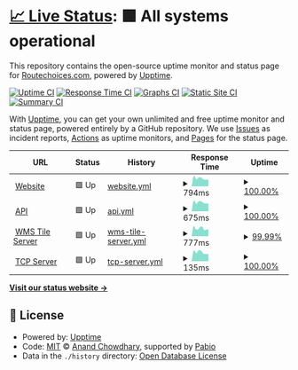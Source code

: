 # [📈 Live Status](https://status.routechoices.com): <!--live status--> **🟩 All systems operational**

This repository contains the open-source uptime monitor and status page for [Routechoices.com](https://www.routechoices.com), powered by [Upptime](https://github.com/upptime/upptime).

[![Uptime CI](https://github.com/routechoices/upptime/workflows/Uptime%20CI/badge.svg)](https://github.com/routechoices/upptime/actions?query=workflow%3A%22Uptime+CI%22)
[![Response Time CI](https://github.com/routechoices/upptime/workflows/Response%20Time%20CI/badge.svg)](https://github.com/routechoices/upptime/actions?query=workflow%3A%22Response+Time+CI%22)
[![Graphs CI](https://github.com/routechoices/upptime/workflows/Graphs%20CI/badge.svg)](https://github.com/routechoices/upptime/actions?query=workflow%3A%22Graphs+CI%22)
[![Static Site CI](https://github.com/routechoices/upptime/workflows/Static%20Site%20CI/badge.svg)](https://github.com/routechoices/upptime/actions?query=workflow%3A%22Static+Site+CI%22)
[![Summary CI](https://github.com/routechoices/upptime/workflows/Summary%20CI/badge.svg)](https://github.com/routechoices/upptime/actions?query=workflow%3A%22Summary+CI%22)

With [Upptime](https://upptime.js.org), you can get your own unlimited and free uptime monitor and status page, powered entirely by a GitHub repository. We use [Issues](https://github.com/routechoices/upptime/issues) as incident reports, [Actions](https://github.com/routechoices/upptime/actions) as uptime monitors, and [Pages](https://status.routechoices.com) for the status page.

<!--start: status pages-->
<!-- This summary is generated by Upptime (https://github.com/upptime/upptime) -->
<!-- Do not edit this manually, your changes will be overwritten -->
<!-- prettier-ignore -->
| URL | Status | History | Response Time | Uptime |
| --- | ------ | ------- | ------------- | ------ |
| <img alt="" src="https://icons.duckduckgo.com/ip3/www.routechoices.com.ico" height="13"> [Website](https://www.routechoices.com/) | 🟩 Up | [website.yml](https://github.com/routechoiceslivegps/upptime/commits/HEAD/history/website.yml) | <details><summary><img alt="Response time graph" src="./graphs/website/response-time-week.png" height="20"> 794ms</summary><br><a href="https://status.routechoices.com/history/website"><img alt="Response time 788" src="https://img.shields.io/endpoint?url=https%3A%2F%2Fraw.githubusercontent.com%2Froutechoiceslivegps%2Fupptime%2FHEAD%2Fapi%2Fwebsite%2Fresponse-time.json"></a><br><a href="https://status.routechoices.com/history/website"><img alt="24-hour response time 816" src="https://img.shields.io/endpoint?url=https%3A%2F%2Fraw.githubusercontent.com%2Froutechoiceslivegps%2Fupptime%2FHEAD%2Fapi%2Fwebsite%2Fresponse-time-day.json"></a><br><a href="https://status.routechoices.com/history/website"><img alt="7-day response time 794" src="https://img.shields.io/endpoint?url=https%3A%2F%2Fraw.githubusercontent.com%2Froutechoiceslivegps%2Fupptime%2FHEAD%2Fapi%2Fwebsite%2Fresponse-time-week.json"></a><br><a href="https://status.routechoices.com/history/website"><img alt="30-day response time 818" src="https://img.shields.io/endpoint?url=https%3A%2F%2Fraw.githubusercontent.com%2Froutechoiceslivegps%2Fupptime%2FHEAD%2Fapi%2Fwebsite%2Fresponse-time-month.json"></a><br><a href="https://status.routechoices.com/history/website"><img alt="1-year response time 788" src="https://img.shields.io/endpoint?url=https%3A%2F%2Fraw.githubusercontent.com%2Froutechoiceslivegps%2Fupptime%2FHEAD%2Fapi%2Fwebsite%2Fresponse-time-year.json"></a></details> | <details><summary><a href="https://status.routechoices.com/history/website">100.00%</a></summary><a href="https://status.routechoices.com/history/website"><img alt="All-time uptime 99.98%" src="https://img.shields.io/endpoint?url=https%3A%2F%2Fraw.githubusercontent.com%2Froutechoiceslivegps%2Fupptime%2FHEAD%2Fapi%2Fwebsite%2Fuptime.json"></a><br><a href="https://status.routechoices.com/history/website"><img alt="24-hour uptime 100.00%" src="https://img.shields.io/endpoint?url=https%3A%2F%2Fraw.githubusercontent.com%2Froutechoiceslivegps%2Fupptime%2FHEAD%2Fapi%2Fwebsite%2Fuptime-day.json"></a><br><a href="https://status.routechoices.com/history/website"><img alt="7-day uptime 100.00%" src="https://img.shields.io/endpoint?url=https%3A%2F%2Fraw.githubusercontent.com%2Froutechoiceslivegps%2Fupptime%2FHEAD%2Fapi%2Fwebsite%2Fuptime-week.json"></a><br><a href="https://status.routechoices.com/history/website"><img alt="30-day uptime 99.99%" src="https://img.shields.io/endpoint?url=https%3A%2F%2Fraw.githubusercontent.com%2Froutechoiceslivegps%2Fupptime%2FHEAD%2Fapi%2Fwebsite%2Fuptime-month.json"></a><br><a href="https://status.routechoices.com/history/website"><img alt="1-year uptime 99.98%" src="https://img.shields.io/endpoint?url=https%3A%2F%2Fraw.githubusercontent.com%2Froutechoiceslivegps%2Fupptime%2FHEAD%2Fapi%2Fwebsite%2Fuptime-year.json"></a></details>
| <img alt="" src="https://icons.duckduckgo.com/ip3/api.routechoices.com.ico" height="13"> [API](https://api.routechoices.com/healthcheck/?format=json) | 🟩 Up | [api.yml](https://github.com/routechoiceslivegps/upptime/commits/HEAD/history/api.yml) | <details><summary><img alt="Response time graph" src="./graphs/api/response-time-week.png" height="20"> 675ms</summary><br><a href="https://status.routechoices.com/history/api"><img alt="Response time 863" src="https://img.shields.io/endpoint?url=https%3A%2F%2Fraw.githubusercontent.com%2Froutechoiceslivegps%2Fupptime%2FHEAD%2Fapi%2Fapi%2Fresponse-time.json"></a><br><a href="https://status.routechoices.com/history/api"><img alt="24-hour response time 598" src="https://img.shields.io/endpoint?url=https%3A%2F%2Fraw.githubusercontent.com%2Froutechoiceslivegps%2Fupptime%2FHEAD%2Fapi%2Fapi%2Fresponse-time-day.json"></a><br><a href="https://status.routechoices.com/history/api"><img alt="7-day response time 675" src="https://img.shields.io/endpoint?url=https%3A%2F%2Fraw.githubusercontent.com%2Froutechoiceslivegps%2Fupptime%2FHEAD%2Fapi%2Fapi%2Fresponse-time-week.json"></a><br><a href="https://status.routechoices.com/history/api"><img alt="30-day response time 1355" src="https://img.shields.io/endpoint?url=https%3A%2F%2Fraw.githubusercontent.com%2Froutechoiceslivegps%2Fupptime%2FHEAD%2Fapi%2Fapi%2Fresponse-time-month.json"></a><br><a href="https://status.routechoices.com/history/api"><img alt="1-year response time 863" src="https://img.shields.io/endpoint?url=https%3A%2F%2Fraw.githubusercontent.com%2Froutechoiceslivegps%2Fupptime%2FHEAD%2Fapi%2Fapi%2Fresponse-time-year.json"></a></details> | <details><summary><a href="https://status.routechoices.com/history/api">100.00%</a></summary><a href="https://status.routechoices.com/history/api"><img alt="All-time uptime 99.97%" src="https://img.shields.io/endpoint?url=https%3A%2F%2Fraw.githubusercontent.com%2Froutechoiceslivegps%2Fupptime%2FHEAD%2Fapi%2Fapi%2Fuptime.json"></a><br><a href="https://status.routechoices.com/history/api"><img alt="24-hour uptime 100.00%" src="https://img.shields.io/endpoint?url=https%3A%2F%2Fraw.githubusercontent.com%2Froutechoiceslivegps%2Fupptime%2FHEAD%2Fapi%2Fapi%2Fuptime-day.json"></a><br><a href="https://status.routechoices.com/history/api"><img alt="7-day uptime 100.00%" src="https://img.shields.io/endpoint?url=https%3A%2F%2Fraw.githubusercontent.com%2Froutechoiceslivegps%2Fupptime%2FHEAD%2Fapi%2Fapi%2Fuptime-week.json"></a><br><a href="https://status.routechoices.com/history/api"><img alt="30-day uptime 99.98%" src="https://img.shields.io/endpoint?url=https%3A%2F%2Fraw.githubusercontent.com%2Froutechoiceslivegps%2Fupptime%2FHEAD%2Fapi%2Fapi%2Fuptime-month.json"></a><br><a href="https://status.routechoices.com/history/api"><img alt="1-year uptime 99.97%" src="https://img.shields.io/endpoint?url=https%3A%2F%2Fraw.githubusercontent.com%2Froutechoiceslivegps%2Fupptime%2FHEAD%2Fapi%2Fapi%2Fuptime-year.json"></a></details>
| <img alt="" src="https://icons.duckduckgo.com/ip3/wms.routechoices.com.ico" height="13"> [WMS Tile Server](https://wms.routechoices.com/?service=WMS&request=GetMap&layers=fhDbzlQSLho&styles=&format=image%2Fjpeg&transparent=false&version=1.1.1&width=512&height=512&srs=EPSG%3A3857&bbox=2641663.6975356913,8727274.141488286,2661231.576776697,8746842.020729292) | 🟩 Up | [wms-tile-server.yml](https://github.com/routechoiceslivegps/upptime/commits/HEAD/history/wms-tile-server.yml) | <details><summary><img alt="Response time graph" src="./graphs/wms-tile-server/response-time-week.png" height="20"> 777ms</summary><br><a href="https://status.routechoices.com/history/wms-tile-server"><img alt="Response time 791" src="https://img.shields.io/endpoint?url=https%3A%2F%2Fraw.githubusercontent.com%2Froutechoiceslivegps%2Fupptime%2FHEAD%2Fapi%2Fwms-tile-server%2Fresponse-time.json"></a><br><a href="https://status.routechoices.com/history/wms-tile-server"><img alt="24-hour response time 678" src="https://img.shields.io/endpoint?url=https%3A%2F%2Fraw.githubusercontent.com%2Froutechoiceslivegps%2Fupptime%2FHEAD%2Fapi%2Fwms-tile-server%2Fresponse-time-day.json"></a><br><a href="https://status.routechoices.com/history/wms-tile-server"><img alt="7-day response time 777" src="https://img.shields.io/endpoint?url=https%3A%2F%2Fraw.githubusercontent.com%2Froutechoiceslivegps%2Fupptime%2FHEAD%2Fapi%2Fwms-tile-server%2Fresponse-time-week.json"></a><br><a href="https://status.routechoices.com/history/wms-tile-server"><img alt="30-day response time 804" src="https://img.shields.io/endpoint?url=https%3A%2F%2Fraw.githubusercontent.com%2Froutechoiceslivegps%2Fupptime%2FHEAD%2Fapi%2Fwms-tile-server%2Fresponse-time-month.json"></a><br><a href="https://status.routechoices.com/history/wms-tile-server"><img alt="1-year response time 791" src="https://img.shields.io/endpoint?url=https%3A%2F%2Fraw.githubusercontent.com%2Froutechoiceslivegps%2Fupptime%2FHEAD%2Fapi%2Fwms-tile-server%2Fresponse-time-year.json"></a></details> | <details><summary><a href="https://status.routechoices.com/history/wms-tile-server">99.99%</a></summary><a href="https://status.routechoices.com/history/wms-tile-server"><img alt="All-time uptime 99.98%" src="https://img.shields.io/endpoint?url=https%3A%2F%2Fraw.githubusercontent.com%2Froutechoiceslivegps%2Fupptime%2FHEAD%2Fapi%2Fwms-tile-server%2Fuptime.json"></a><br><a href="https://status.routechoices.com/history/wms-tile-server"><img alt="24-hour uptime 100.00%" src="https://img.shields.io/endpoint?url=https%3A%2F%2Fraw.githubusercontent.com%2Froutechoiceslivegps%2Fupptime%2FHEAD%2Fapi%2Fwms-tile-server%2Fuptime-day.json"></a><br><a href="https://status.routechoices.com/history/wms-tile-server"><img alt="7-day uptime 99.99%" src="https://img.shields.io/endpoint?url=https%3A%2F%2Fraw.githubusercontent.com%2Froutechoiceslivegps%2Fupptime%2FHEAD%2Fapi%2Fwms-tile-server%2Fuptime-week.json"></a><br><a href="https://status.routechoices.com/history/wms-tile-server"><img alt="30-day uptime 99.99%" src="https://img.shields.io/endpoint?url=https%3A%2F%2Fraw.githubusercontent.com%2Froutechoiceslivegps%2Fupptime%2FHEAD%2Fapi%2Fwms-tile-server%2Fuptime-month.json"></a><br><a href="https://status.routechoices.com/history/wms-tile-server"><img alt="1-year uptime 99.98%" src="https://img.shields.io/endpoint?url=https%3A%2F%2Fraw.githubusercontent.com%2Froutechoiceslivegps%2Fupptime%2FHEAD%2Fapi%2Fwms-tile-server%2Fuptime-year.json"></a></details>
| <img alt="" src="https://icons.duckduckgo.com/ip3/null.ico" height="13"> [TCP Server](routechoices.com) | 🟩 Up | [tcp-server.yml](https://github.com/routechoiceslivegps/upptime/commits/HEAD/history/tcp-server.yml) | <details><summary><img alt="Response time graph" src="./graphs/tcp-server/response-time-week.png" height="20"> 135ms</summary><br><a href="https://status.routechoices.com/history/tcp-server"><img alt="Response time 140" src="https://img.shields.io/endpoint?url=https%3A%2F%2Fraw.githubusercontent.com%2Froutechoiceslivegps%2Fupptime%2FHEAD%2Fapi%2Ftcp-server%2Fresponse-time.json"></a><br><a href="https://status.routechoices.com/history/tcp-server"><img alt="24-hour response time 129" src="https://img.shields.io/endpoint?url=https%3A%2F%2Fraw.githubusercontent.com%2Froutechoiceslivegps%2Fupptime%2FHEAD%2Fapi%2Ftcp-server%2Fresponse-time-day.json"></a><br><a href="https://status.routechoices.com/history/tcp-server"><img alt="7-day response time 135" src="https://img.shields.io/endpoint?url=https%3A%2F%2Fraw.githubusercontent.com%2Froutechoiceslivegps%2Fupptime%2FHEAD%2Fapi%2Ftcp-server%2Fresponse-time-week.json"></a><br><a href="https://status.routechoices.com/history/tcp-server"><img alt="30-day response time 139" src="https://img.shields.io/endpoint?url=https%3A%2F%2Fraw.githubusercontent.com%2Froutechoiceslivegps%2Fupptime%2FHEAD%2Fapi%2Ftcp-server%2Fresponse-time-month.json"></a><br><a href="https://status.routechoices.com/history/tcp-server"><img alt="1-year response time 140" src="https://img.shields.io/endpoint?url=https%3A%2F%2Fraw.githubusercontent.com%2Froutechoiceslivegps%2Fupptime%2FHEAD%2Fapi%2Ftcp-server%2Fresponse-time-year.json"></a></details> | <details><summary><a href="https://status.routechoices.com/history/tcp-server">100.00%</a></summary><a href="https://status.routechoices.com/history/tcp-server"><img alt="All-time uptime 100.00%" src="https://img.shields.io/endpoint?url=https%3A%2F%2Fraw.githubusercontent.com%2Froutechoiceslivegps%2Fupptime%2FHEAD%2Fapi%2Ftcp-server%2Fuptime.json"></a><br><a href="https://status.routechoices.com/history/tcp-server"><img alt="24-hour uptime 100.00%" src="https://img.shields.io/endpoint?url=https%3A%2F%2Fraw.githubusercontent.com%2Froutechoiceslivegps%2Fupptime%2FHEAD%2Fapi%2Ftcp-server%2Fuptime-day.json"></a><br><a href="https://status.routechoices.com/history/tcp-server"><img alt="7-day uptime 100.00%" src="https://img.shields.io/endpoint?url=https%3A%2F%2Fraw.githubusercontent.com%2Froutechoiceslivegps%2Fupptime%2FHEAD%2Fapi%2Ftcp-server%2Fuptime-week.json"></a><br><a href="https://status.routechoices.com/history/tcp-server"><img alt="30-day uptime 100.00%" src="https://img.shields.io/endpoint?url=https%3A%2F%2Fraw.githubusercontent.com%2Froutechoiceslivegps%2Fupptime%2FHEAD%2Fapi%2Ftcp-server%2Fuptime-month.json"></a><br><a href="https://status.routechoices.com/history/tcp-server"><img alt="1-year uptime 100.00%" src="https://img.shields.io/endpoint?url=https%3A%2F%2Fraw.githubusercontent.com%2Froutechoiceslivegps%2Fupptime%2FHEAD%2Fapi%2Ftcp-server%2Fuptime-year.json"></a></details>

<!--end: status pages-->

[**Visit our status website →**](https://status.routechoices.com)

## 📄 License

- Powered by: [Upptime](https://github.com/upptime/upptime)
- Code: [MIT](./LICENSE) © [Anand Chowdhary](https://anandchowdhary.com), supported by [Pabio](https://pabio.com)
- Data in the `./history` directory: [Open Database License](https://opendatacommons.org/licenses/odbl/1-0/)
